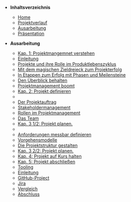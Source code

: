 * <b> Inhaltsverzeichnis </b>
  * [Home](/)
  * [Projektverlauf](/Projektverlauf/README.md)
  * [Ausarbeitung](/Ausarbeitung/README.md)
  * [Präsentation](Präsentation/ ":ignore title")  
  
* <b> Ausarbeitung </b>
  * [Kap. 1: Projektmangemnet verstehen](Ausarbeitung/Ausarbeitung_ChristianKrebel.md)
   * [Einleitung](Ausarbeitung/Ausarbeitung_ChristianKrebel#Einleitung)
   * [Projekte und ihre Rolle im Produktlebenszyklus](Ausarbeitung/Ausarbeitung_ChristianKrebel#Projekte-und-ihre-Rolle-im-Produktlebenszyklus)
   * [Mit dem magischen Zieldreieck zum Projekterfolg](Ausarbeitung/Ausarbeitung_ChristianKrebel#Mit-dem-magischen-Zieldreieck-zum-Projekterfolg)
   * [In Etappen zum Erfolg mit Phasen und Meilensteine](Ausarbeitung/Ausarbeitung_ChristianKrebel#In-Etappen-zum-Erfolg-mit-Phasen-und-Meilensteine)
   * [Den Überblick behalten](Ausarbeitung/Ausarbeitung_ChristianKrebel#Den-Überblick-behalten)
   * [Projektmanagement boomt](Ausarbeitung/Ausarbeitung_ChristianKrebel#Projektmanagement-boomt)
  * [Kap. 2: Projekt definieren](Ausarbeitung/Ausarbeitung_EugenKlat.md)
   * [](Ausarbeitung/Ausarbeitung_EugenKlat#)
   * [Der Projektauftrag](Ausarbeitung/Ausarbeitung_EugenKlat#Der-Projektauftrag)
   * [Stakeholdermanagement](Ausarbeitung/Ausarbeitung_EugenKlat#Stakeholdermanagement)
   * [Rollen im Projektmanagement](Ausarbeitung/Ausarbeitung_EugenKlat#Rollen-im-Projektmanagement)
   * [Das Team](Ausarbeitung/Ausarbeitung_EugenKlat#Das-Team)
  * [Kap. 3 1/2: Projekt planen.](Ausarbeitung/Ausarbeitung_JulianWasilewski.md)
   * [](Ausarbeitung/Ausarbeitung_JulianWasilewski#)
   * [Anforderungen messbar definieren](Ausarbeitung/Ausarbeitung_JulianWasilewski#Anforderungen-messbar-definieren)
   * [Vorgehensmodelle](Ausarbeitung/Ausarbeitung_JulianWasilewski#Vorgehensmodelle)
   * [Die Projektstruktur gestalten](Ausarbeitung/Ausarbeitung_JulianWasilewski#Die-Projektstruktur-gestalten)
  * [Kap. 3 2/2: Projekt planen.](Ausarbeitung/Ausarbeitung_HannesRueffer.md)
  * [Kap. 4: Projekt auf Kurs halten](Ausarbeitung/Ausarbeitung_FlorianBuller.md)
  * [Kap. 5: Projekt abschließen](Ausarbeitung/Ausarbeitung_Kap5.md)
  * [Tooling](Ausarbeitung/Ausarbeitung_JonasAhrend.md)
   * [Einleitung](Ausarbeitung/Ausarbeitung_JonasAhrend#Einleitung)
   * [GitHub-Project](Ausarbeitung/Ausarbeitung_JonasAhrend#GitHub-Project)
   * [Jira](Ausarbeitung/Ausarbeitung_JonasAhrend#Jira)
   * [Vergleich](Ausarbeitung/Ausarbeitung_JonasAhrend#Vergleich)
   * [Abschluss](Ausarbeitung/Ausarbeitung_JonasAhrend#Abschluss)

  

